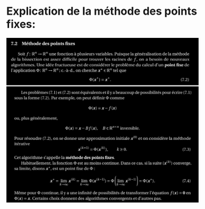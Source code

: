 Explication de la méthode des points fixes:
============================================

![points_fix01](../images/points_fix01.png)
![points_fix02](../images/points_fix02.png)

